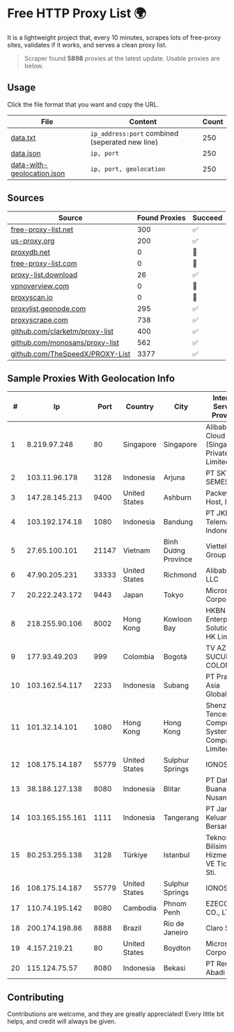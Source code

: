 
# Free HTTP Proxy List 🌍

It is a lightweight project that, every 10 minutes, scrapes lots of free-proxy sites, validates if it works, and serves a clean proxy list.


> Scraper found **5898** proxies at the latest update. Usable proxies are below.

## Usage

Click the file format that you want and copy the URL.


|File|Content|Count|
|----|-------|-----|
|[data.txt](https://raw.githubusercontent.com/themiralay/Proxy-List-World/master/data.txt)|`ip_address:port` combined (seperated new line)|250|
|[data.json](https://raw.githubusercontent.com/themiralay/Proxy-List-World/master/data.json)|`ip, port`|250|
|[data-with-geolocation.json](https://raw.githubusercontent.com/themiralay/Proxy-List-World/master/data-with-geolocation.json)|`ip, port, geolocation`|250|

## Sources

|Source|Found Proxies|Succeed|
|------|-------------|-------|
|[free-proxy-list.net](https://free-proxy-list.net)|300|✅|
|[us-proxy.org](https://www.us-proxy.org)|200|✅|
|[proxydb.net](http://proxydb.net)|0|🚫|
|[free-proxy-list.com](https://free-proxy-list.com/?page=&port=&type%5B%5D=http&type%5B%5D=https&up_time=0&search=Search)|0|🚫|
|[proxy-list.download](https://www.proxy-list.download/HTTP)|26|✅|
|[vpnoverview.com](https://vpnoverview.com/privacy/anonymous-browsing/free-proxy-servers)|0|🚫|
|[proxyscan.io](https://www.proxyscan.io)|0|🚫|
|[proxylist.geonode.com](https://proxylist.geonode.com/api/proxy-list?limit=300&page=1&sort_by=lastChecked&sort_type=desc&protocols=http,https)|295|✅|
|[proxyscrape.com](https://api.proxyscrape.com/v2/?request=displayproxies&protocol=http&timeout=10000&country=all&ssl=all&anonymity=all)|738|✅|
|[github.com/clarketm/proxy-list](https://raw.githubusercontent.com/clarketm/proxy-list/master/proxy-list-raw.txt)|400|✅|
|[github.com/monosans/proxy-list](https://raw.githubusercontent.com/monosans/proxy-list/main/proxies/http.txt)|562|✅|
|[github.com/TheSpeedX/PROXY-List](https://raw.githubusercontent.com/TheSpeedX/PROXY-List/master/http.txt)|3377|✅|


## Sample Proxies With Geolocation Info

|#|Ip|Port|Country|City|Internet Service Provider|
|-|--|----|-------|----|-------------------------|
|1|8.219.97.248|80|Singapore|Singapore|Alibaba Cloud (Singapore) Private Limited|
|2|103.11.96.178|3128|Indonesia|Arjuna|PT SKYLINE SEMESTA|
|3|147.28.145.213|9400|United States|Ashburn|Packet Host, Inc.|
|4|103.192.174.18|1080|Indonesia|Bandung|PT JKB Telematika Indonesia|
|5|27.65.100.101|21147|Vietnam|Bình Dương Province|Viettel Group|
|6|47.90.205.231|33333|United States|Richmond|Alibaba.com LLC|
|7|20.222.243.172|9443|Japan|Tokyo|Microsoft Corporation|
|8|218.255.90.106|8002|Hong Kong|Kowloon Bay|HKBN Enterprise Solutions HK Limited|
|9|177.93.49.203|999|Colombia|Bogotá|TV AZTECA SUCURSAL COLOMBIA|
|10|103.162.54.117|2233|Indonesia|Subang|PT Pratama Asia Globalindo|
|11|101.32.14.101|1080|Hong Kong|Hong Kong|Shenzhen Tencent Computer Systems Company Limited|
|12|108.175.14.187|55779|United States|Sulphur Springs|IONOS SE|
|13|38.188.127.138|8080|Indonesia|Blitar|PT Data Buana Nusantara|
|14|103.165.155.161|1111|Indonesia|Tangerang|PT Jaringan Keluarga Bersama|
|15|80.253.255.138|3128|Türkiye|Istanbul|Teknosos Bilisim Hizmetleri VE Tic. Ltd. Sti.|
|16|108.175.14.187|55779|United States|Sulphur Springs|IONOS SE|
|17|110.74.195.142|8080|Cambodia|Phnom Penh|EZECOM CO., LTD.|
|18|200.174.198.86|8888|Brazil|Rio de Janeiro|Claro S.A|
|19|4.157.219.21|80|United States|Boydton|Microsoft Corporation|
|20|115.124.75.57|8080|Indonesia|Bekasi|PT Remala Abadi|



## Contributing

Contributions are welcome, and they are greatly appreciated! Every
little bit helps, and credit will always be given.

